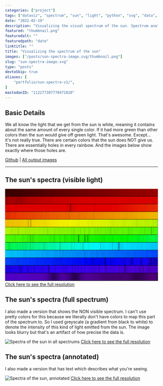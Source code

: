 ```yaml
---
categories: ["project"]
tags: ["dataviz", "spectrum", "sun", "light", "python", "svg", "data", "science"]
date: "2022-02-19"
description: "Visualizing the visual spectrum of the sun. Spectrum analysis, wavelengths of light, data visualization"
featured: "thumbnail.png"
featuredalt: ""
featuredpath: "date"
linktitle: ""
title: "Visualizing the spectrum of the sun"
images: ["/posts/sun-spectra-image.svg/thumbnail.png"]
slug: "sun-spectra-image.svg"
type: "posts"
devtoSkip: true
aliases: [
    "portfolio/sun-spectra-v1/",
]
mastodonID: "112277307770471020"
---
```


## Basic Details

We all know the light that we get from the sun is white, meaning it contains about the same amount of every single color. If it had more green than other colors then the sun would give off green light. That's awesome. Except... it's not really true. There are certain colors that the sun does NOT give us. There are essentially holes in every rainbow. And the images below show exactly where those holes are.

[Github](https://github.com/sudorandom/sun-fingerprint) | [All output images](https://github.com/sudorandom/sun-fingerprint/tree/main/output)

-------
## The sun's spectra (visible light)
![Spectra of the sun in visible spectrum](visible.svg "The Sun")
[Click here to see the full resolution](visible.svg)

## The sun's spectra (full spectrum)
I also made a version that shows the NON visible spectrum. I can't use pretty colors for this because we literally don't have colors to map this part of the spectrum to. So I used greyscale (a gradient from black to white) to denote the intensity of this kind of light emitted from the sun. The image looks blurry but that's an artifact of how precise the data is.

![Spectra of the sun in all spectrums](non-visible.svg "The Sun")
[Click here to see the full resolution](non-visible.svg)


## The sun's spectra (annotated)

I also made a version that has text which describes what you're seeing.

![Spectra of the sun, annotated](annotated.svg "The Sun")
[Click here to see the full resolution](annotated.svg)
